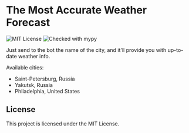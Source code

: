 # The Most Accurate Weather Forecast
![MIT License](https://img.shields.io/github/license/JustKappaMan/The-Most-Accurate-Weather-Forecast)
![Checked with mypy](https://img.shields.io/badge/mypy-checked-blue)

Just send to the bot the name of the city, and it'll provide you with up-to-date weather info.

Available cities:
* Saint-Petersburg, Russia
* Yakutsk, Russia
* Philadelphia, United States
## License
This project is licensed under the MIT License.